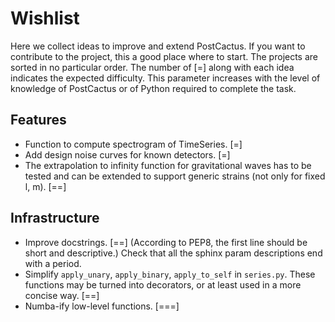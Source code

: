 # Wishlist

Here we collect ideas to improve and extend PostCactus. If you want to
contribute to the project, this a good place where to start. The projects are
sorted in no particular order. The number of [=] along with each idea indicates
the expected difficulty. This parameter increases with the level
of knowledge of PostCactus or of Python required to complete the task.

## Features

* Function to compute spectrogram of TimeSeries. [=]
* Add design noise curves for known detectors. [=]
* The extrapolation to infinity function for gravitational waves has to be tested
  and can be extended to support generic strains (not only for fixed l, m). [==]

## Infrastructure

* Improve docstrings.  [==]
  (According to PEP8, the first line should be short and descriptive.)
  Check that all the sphinx param descriptions end with a period.
* Simplify `apply_unary`, `apply_binary`, `apply_to_self` in `series.py`.
  These functions may be turned into decorators, or at least used in a more
  concise way. [==]
* Numba-ify low-level functions. [===]
